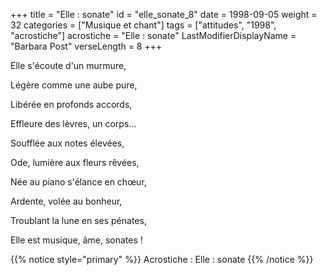 +++
title = "Elle : sonate"
id = "elle_sonate_8"
date = 1998-09-05
weight = 32
categories = ["Musique et chant"]
tags = ["attitudes", "1998", "acrostiche"]
acrostiche = "Elle : sonate"
LastModifierDisplayName = "Barbara Post"
verseLength = 8
+++

Elle s'écoute d'un murmure,

Légère comme une aube pure,

Libérée en profonds accords,

Effleure des lèvres, un corps...

Soufflée aux notes élevées,

Ode, lumière aux fleurs rêvées,

Née au piano s'élance en chœur,

Ardente, volée au bonheur,

Troublant la lune en ses pénates,

Elle est musique, âme, sonates !

{{% notice style="primary" %}}
Acrostiche : Elle : sonate
{{% /notice %}}
